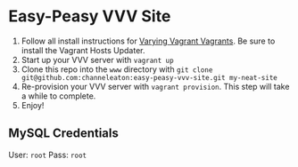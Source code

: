 # Easy-Peasy VVV Site

1. Follow all install instructions for [Varying Vagrant Vagrants][vvv]. Be sure to install the Vagrant Hosts Updater.
1. Start up your VVV server with `vagrant up`
1. Clone this repo into the `www` directory with `git clone git@github.com:channeleaton:easy-peasy-vvv-site.git my-neat-site`
1. Re-provision your VVV server with `vagrant provision`. This step will take a while to complete.
1. Enjoy!

## MySQL Credentials
User: `root`
Pass: `root`


[vvv]:https://github.com/Varying-Vagrant-Vagrants/VVV